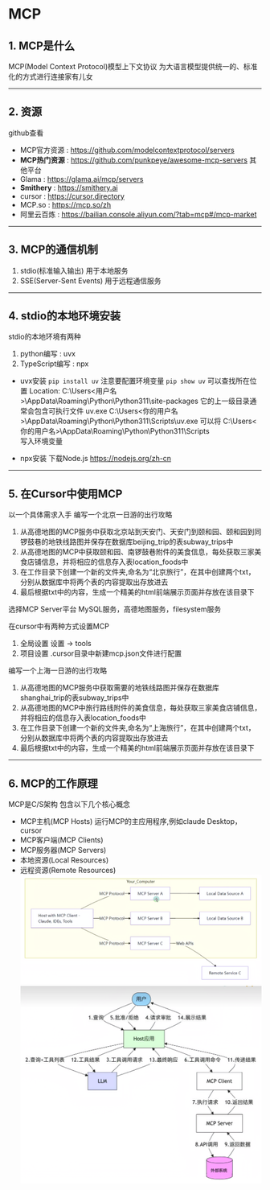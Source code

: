 # MCP
## 1. MCP是什么
MCP(Model Context Protocol)模型上下文协议
为大语言模型提供统一的、标准化的方式进行连接家有儿女

***

## 2. 资源
github查看
+ MCP官方资源 : https://github.com/modelcontextprotocol/servers
+ **MCP热门资源** : https://github.com/punkpeye/awesome-mcp-servers
其他平台
+ Glama : https://glama.ai/mcp/servers
+ **Smithery** : https://smithery.ai
+ cursor : https://cursor.directory
+ MCP.so : https://mcp.so/zh
+ 阿里云百炼 : https://bailian.console.aliyun.com/?tab=mcp#/mcp-market

***

## 3. MCP的通信机制
1. stdio(标准输入输出) 用于本地服务
2. SSE(Server-Sent Events) 用于远程通信服务

***

## 4. stdio的本地环境安装
stdio的本地环境有两种
1. python编写 : uvx
2. TypeScript编写 : npx

+ uvx安装
`pip install uv`
注意要配置环境变量
`pip show uv` 可以查找所在位置
Location: C:\Users\<用户名>\AppData\Roaming\Python\Python311\site-packages
它的上一级目录通常会包含可执行文件 uv.exe
C:\Users\<你的用户名>\AppData\Roaming\Python\Python311\Scripts\uv.exe
可以将
C:\Users\<你的用户名>\AppData\Roaming\Python\Python311\Scripts\
写入环境变量

+ npx安装
下载Node.js
https://nodejs.org/zh-cn

***

## 5. 在Cursor中使用MCP
以一个具体需求入手
编写一个北京一日游的出行攻略
1. 从高德地图的MCP服务中获取北京站到天安门、天安门到颐和园、颐和园到同锣鼓巷的地铁线路图并保存在数据库beijing_trip的表subway_trips中
2. 从高德地图的MCP中获取颐和园、南锣鼓巷附件的美食信息，每处获取三家美食店铺信息，并将相应的信息存入表location_foods中
3. 在工作目录下创建一个新的文件夹,命名为“北京旅行”，在其中创建两个txt，分别从数据库中将两个表的内容提取出存放进去
4. 最后根据txt中的内容，生成一个精美的html前端展示页面并存放在该目录下

选择MCP Server平台
MySQL服务，高德地图服务，filesystem服务

在cursor中有两种方式设置MCP
1. 全局设置
设置 -> tools
2. 项目设置
.cursor目录中新建mcp.json文件进行配置

编写一个上海一日游的出行攻略
1. 从高德地图的MCP服务中获取需要的地铁线路图并保存在数据库shanghai_trip的表subway_trips中
2. 从高德地图的MCP中旅行路线附件的美食信息，每处获取三家美食店铺信息，并将相应的信息存入表location_foods中
3. 在工作目录下创建一个新的文件夹,命名为“上海旅行”，在其中创建两个txt，分别从数据库中将两个表的内容提取出存放进去
4. 最后根据txt中的内容，生成一个精美的html前端展示页面并存放在该目录下

***

## 6. MCP的工作原理
MCP是C/S架构
包含以下几个核心概念
+ MCP主机(MCP Hosts)
运行MCP的主应用程序,例如claude Desktop，cursor
+ MCP客户端(MCP Clients)
+ MCP服务器(MCP Servers)
+ 本地资源(Local Resources)
+ 远程资源(Remote Resources)
![alt text](image.png)
![alt text](image-1.png)










